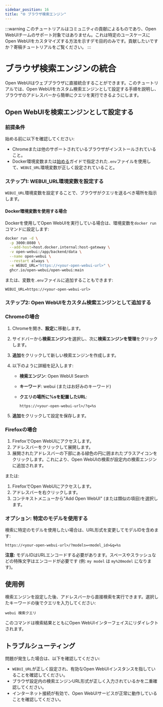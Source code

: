 ```yaml
---
sidebar_position: 16
title: "🌐 ブラウザ検索エンジン"
---
```


:::warning
このチュートリアルはコミュニティの貢献によるものであり、Open WebUIチームのサポート対象ではありません。これは特定のユースケースにOpen WebUIをカスタマイズする方法を示すデモ目的のみです。貢献したいですか？寄稿チュートリアルをご覧ください。
:::

# ブラウザ検索エンジンの統合

Open WebUIはウェブブラウザに直接統合することができます。このチュートリアルでは、Open WebUIをカスタム検索エンジンとして設定する手順を説明し、ブラウザのアドレスバーから簡単にクエリを実行できるようにします。

## Open WebUIを検索エンジンとして設定する

### 前提条件

始める前に以下を確認してください:

- Chromeまたは他のサポートされているブラウザがインストールされていること。
- Docker環境変数または[始める](/getting-started/env-configuration)ガイドで指定された`.env`ファイルを使用して、`WEBUI_URL`環境変数が正しく設定されていること。

### ステップ1: WEBUI_URL環境変数を設定する

`WEBUI_URL`環境変数を設定することで、ブラウザがクエリを送るべき場所を指示します。

#### Docker環境変数を使用する場合

Dockerを使用してOpen WebUIを実行している場合は、環境変数を`docker run`コマンドに設定します:

```bash
docker run -d \
  -p 3000:8080 \
  --add-host=host.docker.internal:host-gateway \
  -v open-webui:/app/backend/data \
  --name open-webui \
  --restart always \
  -e WEBUI_URL="https://<your-open-webui-url>" \
  ghcr.io/open-webui/open-webui:main
```

または、変数を`.env`ファイルに追加することもできます:

```plaintext
WEBUI_URL=https://<your-open-webui-url>
```

### ステップ2: Open WebUIをカスタム検索エンジンとして追加する

### Chromeの場合

1. Chromeを開き、**設定**に移動します。
2. サイドバーから**検索エンジン**を選択し、次に**検索エンジンを管理**をクリックします。
3. **追加**をクリックして新しい検索エンジンを作成します。
4. 以下のように詳細を記入します:
    - **検索エンジン**: Open WebUI Search
    - **キーワード**: webui (またはお好みのキーワード)
    - **クエリの場所に%sを配置したURL**:

      ```
      https://<your-open-webui-url>/?q=%s
      ```

5. **追加**をクリックして設定を保存します。

### Firefoxの場合

1. FirefoxでOpen WebUIにアクセスします。
2. アドレスバーをクリックして展開します。
3. 展開されたアドレスバーの下部にある緑色の円に囲まれたプラスアイコンをクリックします。これにより、Open WebUIの検索が設定内の検索エンジンに追加されます。

または:

1. FirefoxでOpen WebUIにアクセスします。
2. アドレスバーを右クリックします。
3. コンテキストメニューから"Add Open WebUI" (または類似の項目)を選択します。

### オプション: 特定のモデルを使用する

検索に特定のモデルを使用したい場合は、URL形式を変更してモデルIDを含めます:

```
https://<your-open-webui-url>/?models=<model_id>&q=%s
```

**注意:** モデルIDはURLエンコードする必要があります。スペースやスラッシュなどの特殊文字はエンコードが必要です (例: `my model` は `my%20model` になります)。

## 使用例

検索エンジンを設定した後、アドレスバーから直接検索を実行できます。選択したキーワードの後でクエリを入力してください:

```
webui 検索クエリ
```

このコマンドは検索結果とともにOpen WebUIインターフェイスにリダイレクトされます。

## トラブルシューティング

問題が発生した場合は、以下を確認してください:

- `WEBUI_URL`が正しく設定され、有効なOpen WebUIインスタンスを指していることを確認してください。
- ブラウザ設定内の検索エンジンURL形式が正しく入力されているかを二重確認してください。
- インターネット接続が有効で、Open WebUIサービスが正常に動作していることを確認してください。
